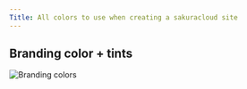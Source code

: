 ```yaml
---
Title: All colors to use when creating a sakuracloud site
---
```


## Branding color + tints
![Branding colors](/img/brand-color.png)